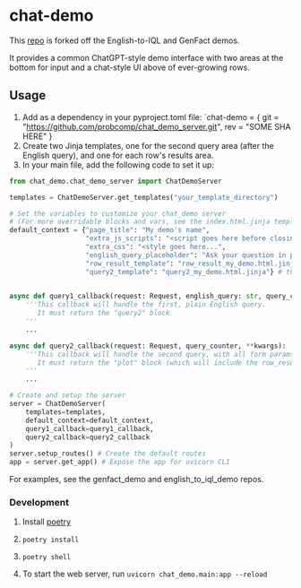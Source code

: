 # chat-demo

This [repo](https://github.com/probcomp/chat_demo/) is forked off the English-to-IQL and GenFact demos. 

It provides a common ChatGPT-style demo interface with two areas at the bottom for input and a chat-style UI above of ever-growing rows.

## Usage

1. Add as a dependency in your pyproject.toml file: `chat-demo = { git = "https://github.com/probcomp/chat_demo_server.git", rev = "SOME SHA HERE" }
2. Create two Jinja templates, one for the second query area (after the English query), and one for each row's results area.
3. In your main file, add the following code to set it up:

```python
from chat_demo.chat_demo_server import ChatDemoServer

templates = ChatDemoServer.get_templates("your_template_directory")

# Set the variables to customize your chat_demo server
# (For more overridable blocks and vars, see the index.html.jinja template)
default_context = {"page_title": "My demo's name",
                   "extra_js_scripts": "<script goes here before closing body tag..."
                   "extra_css": "<style goes here...",
                   "english_query_placeholder": "Ask your question in plain English",
                   "row_result_template": "row_result_my_demo.html.jinja", # the name of your row result template file
                   "query2_template": "query2_my_demo.html.jinja"} # the name of your query2 template file
                

async def query1_callback(request: Request, english_query: str, query_counter):
    '''This callback will handle the first, plain English query. 
       It must return the "query2" block
    '''
    ...

async def query2_callback(request: Request, query_counter, **kwargs):
    '''This callback will handle the second query, with all form params in kwargs.
       It must return the "plot" block (which will include the row_result template.)
    '''
    ...

# Create and setup the server
server = ChatDemoServer(
    templates=templates,
    default_context=default_context,
    query1_callback=query1_callback,
    query2_callback=query2_callback
)
server.setup_routes() # Create the default routes
app = server.get_app() # Expose the app for uvicorn CLI
```

For examples, see the genfact_demo and english_to_iql_demo repos.


### Development

1. Install [poetry](https://python-poetry.org/docs/#installation)
2. `poetry install`
3. `poetry shell`

5. To start the web server, run `uvicorn chat_demo.main:app --reload`
